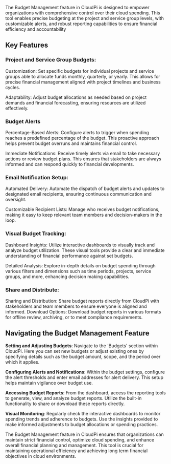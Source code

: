 The Budget Management feature in CloudPi is designed to empower organizations with 
comprehensive control over their cloud spending. This tool enables precise budgeting at the 
project and service group levels, with customizable alerts, and robust reporting capabilities 
to ensure financial efficiency and accountability

## Key Features 
### Project and Service Group Budgets:
Customization: Set specific budgets for individual projects and service groups able to 
allocate funds monthly, quarterly, or yearly. This allows for precise financial management 
aligned with project timelines and business cycles.

Adaptability: Adjust budget allocations as needed based on project demands and financial 
forecasting, ensuring resources are utilized effectively.

### Budget Alerts
Percentage-Based Alerts: Configure alerts to trigger when spending reaches a predefined 
percentage of the budget. This proactive approach helps prevent budget overruns and 
maintains financial control.

Immediate Notifications: Receive timely alerts via email to take necessary actions or review 
budget plans. This ensures that stakeholders are always informed and can respond quickly 
to financial developments.

### Email Notification Setup:
Automated Delivery: Automate the dispatch of budget alerts and updates to designated 
email recipients, ensuring continuous communication and oversight.

Customizable Recipient Lists: Manage who receives budget notifications, making it easy to 
keep relevant team members and decision-makers in the loop.

### Visual Budget Tracking:
Dashboard Insights: Utilize interactive dashboards to visually track and analyze budget 
utilization. These visual tools provide a clear and immediate understanding of financial 
performance against set budgets.

Detailed Analysis: Explore in-depth details on budget spending through various filters and 
dimensions such as time periods, projects, service groups, and more, enhancing decision making capabilities.

### Share and Distribute:
Sharing and Distribution: Share budget reports directly from CloudPi with stakeholders and 
team members to ensure everyone is aligned and informed.
Download Options: Download budget reports in various formats for offline review, 
archiving, or to meet compliance requirements.

## Navigating the Budget Management Feature

**Setting and Adjusting Budgets**: Navigate to the 'Budgets' section within CloudPi. Here you 
can set new budgets or adjust existing ones by specifying details such as the budget amount, 
scope, and the period over which it applies.

**Configuring Alerts and Notifications**: Within the budget settings, configure the alert 
thresholds and enter email addresses for alert delivery. This setup helps maintain vigilance 
over budget use.

**Accessing Budget Reports**: From the dashboard, access the reporting tools to generate, 
view, and analyze budget reports. Utilize the built-in functionality to share or download 
these reports directly.

**Visual Monitoring**: Regularly check the interactive dashboards to monitor spending trends 
and adherence to budgets. Use the insights provided to make informed adjustments to 
budget allocations or spending practices.

The Budget Management feature in CloudPi ensures that organizations can maintain strict 
financial control, optimize cloud spending, and enhance overall financial planning and 
management. This tool is crucial for maintaining operational efficiency and achieving long term financial objectives in cloud environments.
